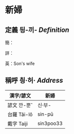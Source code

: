 # 新婦
## 定義 딍-끼- _Definition_
簡：

詳：

英：Son's wife

## 稱呼 칑·허· _Address_

漢字/諺文 | 新婦
--- | ---
諺文 깐-뿐ˆ | 신·부-
台羅 Tâi-lô | sin-pū
戴字 Taiji | sin3poo33


